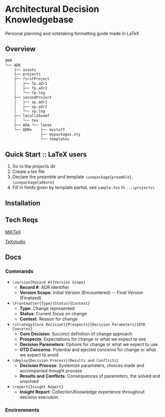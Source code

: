 # Architectural Decision Knowledgebase

Personal planning and notetaking formatting guide made in LaTeX

## Overview
```markdown
DKR
└── ADK
    ├── assets
    ├── projects
    ├── firstProject
    │   ├── fp.adr1
    │   ├── fp.adr2
    │   └── fp.log
    ├── secondProject
    │   ├── sp.adr1
    │   ├── sp.adr2
    │   └── sp.log
    ├── locallatexmf 
    │   └── tex
    ├── ADA └── latex
    └── ADRe    ├── mystuff
                ├── mypackages.sty
                └── templates
```
<!-- 
<h3 style="margin-bottom:0 margin-top:0">Parlance</h3>
<h4 style="margin-bottom:0 margin-top:0">DKR</h4>
<p style="margin-bottom:0">The Dynamic Knowledge Repository;</p>
<h4 style="margin-bottom:0 margin-top:0">ADK</h4>
<p style="margin-bottom:0">The Architectural Dynamic Knowledgebase;</p>
<h4 style="margin-bottom:0 margin-top:0">assets</h4>
<p style="margin-bottom:0">Location of where static assets such as images are stored</p>
<h4 style="margin-bottom:0 margin-top:0">locallatexmf</h4>
<p style="margin-bottom:0">TDS compliance</p>
<h4 style="margin-bottom:0 margin-top:0">Projects</h4>
<p style="margin-bottom:0">Universal;</p>
<h4 style="margin-bottom:0 margin-top:0"></h4>
<p style="margin-bottom:0">Record syntax;</p>
<h4 style="margin-bottom:0 margin-top:0">ADR</h4>
<p style="margin-bottom:0">Architectural Decision Record;</p>
<h4 style="margin-bottom:0 margin-top:0">Styles</h4>
<p style="margin-bottom:0">Styles;</p>
<h4 style="margin-bottom:0 margin-top:0">[AD]L</h4>
<p style="margin-bottom:0">Architectural Decision Log;</p>
<h4 style="margin-bottom:0 margin-top:0">ADA</h4>
<p style="margin-bottom:0">Architectural Decision Archive;</p>
<h4 style="margin-bottom:0 margin-top:0">ADRe</h4>
<p style="margin-bottom:0">Architectural Decision Resources;</p>
-->
## Quick Start :: LaTeX users
1. Go to the projects dir
2. Create a tex file
3. Declare the preamble and template `\usepackage{preamble}`, `\usepackage{adkore}`
4. Fill in fields given by template partial, see `sample.tex` in `...\projects\`

## Installation

## Tech Reqs
[MiKTeX](https://www.bing.com/ck/a?!&&p=83d00a9dd73fd717JmltdHM9MTcwNzY5NjAwMCZpZ3VpZD0xZWNiZjMyYy1jMGNmLTY5YjktMGY1OS1lMDlkYzE1ZDY4MGQmaW5zaWQ9NTUxOA&ptn=3&ver=2&hsh=3&fclid=1ecbf32c-c0cf-69b9-0f59-e09dc15d680d&psq=miktex&u=a1aHR0cHM6Ly9taWt0ZXgub3JnL2Rvd25sb2Fk&ntb=1)

[TeXstudio](https://github.com/texstudio-org/texstudio)

## Docs
### Commands
+ `\version[Record #]{Version Scope}`
  - **Record #**: ADR Identifier
  - **Version Scope**: Initial Version (Encountered) -- Final Version (Finalized)
+ `\Frontmatter{Type}{Status}{Context}`
  - **Type**: Change represented
  - **Status**: Current focus on change
  - **Context**: Reason for change
+ `\strategy{Core Decision}{Prospects}{Decision Parameters}{0TD Concerns}`
  - **Core Decision**: Succinct definition of change approach
  - **Prospects**: Expectations for change or what we expect to see
  - **Decision Parameters**: Options for change or what we expect to use
  - **0TD Concerns**: Potential and ejected concerns for change or what we expect to avoid
+ `\deploy{Decision Process}{Results and Conflicts}`
  - **Decision Process**: Systemize parameters, choices made and accompanied thought process
  - **Results and Conflicts**: Consequences of parameters, the solved and unsolved
+ `\report{Insight Report}`
  - **Insight Report**: Collection/Knowledge experience throughout decision execution
### Environments
